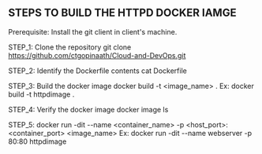 STEPS TO BUILD THE HTTPD DOCKER IAMGE
-------------------------------------

Prerequisite:
    Install the git client in client's machine.
    
    
STEP_1: Clone the repository
    git clone https://github.com/ctgopinaath/Cloud-and-DevOps.git

STEP_2: Identify the Dockerfile contents
    cat Dockerfile

STEP_3: Build the docker image
    docker build -t <image_name> .
    Ex: docker build -t httpdimage .

STEP_4: Verify the docker image
    docker image ls
 
STEP_5:
    docker run -dit --name <container_name> -p <host_port>:<container_port> <image_name>
    Ex: docker run -dit --name webserver -p 80:80 httpdimage
